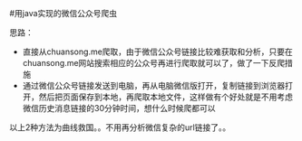 #用java实现的微信公众号爬虫

思路：

* 直接从chuansong.me爬取，由于微信公众号链接比较难获取和分析，只要在chuansong.me网站搜索相应的公众号再进行爬取就可以了，做了一下反爬措施
* 通过微信公众号链接发送到电脑，再从电脑微信版打开，复制链接到浏览器打开，然后把页面保存到本地，再爬取本地文件，这样做有个好处就是不用考虑微信历史消息链接的30分钟时间，想什么时候爬都可以

以上2种方法为曲线救国。。不用再分析微信复杂的url链接了。。
